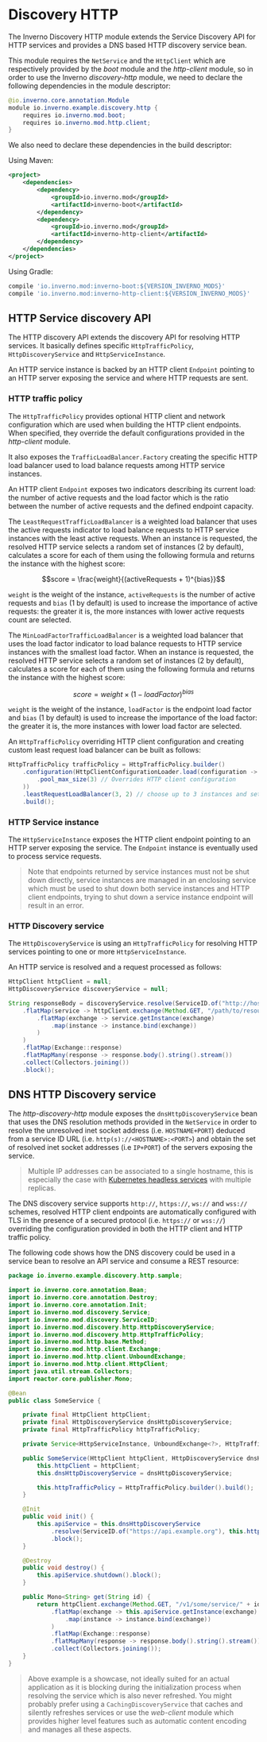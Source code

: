 [kubernetes-headless-service]: https://kubernetes.io/docs/concepts/services-networking/service/#headless-services

# Discovery HTTP

The Inverno Discovery HTTP module extends the Service Discovery API for HTTP services and provides a DNS based HTTP discovery service bean.

This module requires the `NetService` and the `HttpClient` which are respectively provided by the *boot* module and the *http-client* module, so in order to use the Inverno *discovery-http* module, we need to declare the following dependencies in the module descriptor:

```java
@io.inverno.core.annotation.Module
module io.inverno.example.discovery.http {
    requires io.inverno.mod.boot;
    requires io.inverno.mod.http.client;
}
```

We also need to declare these dependencies in the build descriptor:

Using Maven:

```xml
<project>
    <dependencies>
        <dependency>
            <groupId>io.inverno.mod</groupId>
            <artifactId>inverno-boot</artifactId>
        </dependency>
        <dependency>
            <groupId>io.inverno.mod</groupId>
            <artifactId>inverno-http-client</artifactId>
        </dependency>
    </dependencies>
</project>
```

Using Gradle:

```groovy
compile 'io.inverno.mod:inverno-boot:${VERSION_INVERNO_MODS}'
compile 'io.inverno.mod:inverno-http-client:${VERSION_INVERNO_MODS}'
```

## HTTP Service discovery API

The HTTP discovery API extends the discovery API for resolving HTTP services. It basically defines specific `HttpTrafficPolicy`, `HttpDiscoveryService` and `HttpServiceInstance`.

An HTTP service instance is backed by an HTTP client `Endpoint` pointing to an HTTP server exposing the service and where HTTP requests are sent.

### HTTP traffic policy

The `HttpTrafficPolicy` provides optional HTTP client and network configuration which are used when building the HTTP client endpoints. When specified, they override the default configurations provided in the *http-client* module.

It also exposes the `TrafficLoadBalancer.Factory` creating the specific HTTP load balancer used to load balance requests among HTTP service instances.

An HTTP client `Endpoint` exposes two indicators describing its current load: the number of active requests and the load factor which is the ratio between the number of active requests and the defined endpoint capacity. 

The `LeastRequestTrafficLoadBalancer` is a weighted load balancer that uses the active requests indicator to load balance requests to HTTP service instances with the least active requests. When an instance is requested, the resolved HTTP service selects a random set of instances (2 by default), calculates a score for each of them using the following formula and returns the instance with the highest score:

$$score = \frac{weight}{(activeRequests + 1)^{bias}}$$

`weight` is the weight of the instance, `activeRequests` is the number of active requests and `bias` (1 by default) is used to increase the importance of active requests: the greater it is, the more instances with lower active requests count are selected.  

The `MinLoadFactorTrafficLoadBalancer` is a weighted load balancer that uses the load factor indicator to load balance requests to HTTP service instances with the smallest load factor. When an instance is requested, the resolved HTTP service selects a random set of instances (2 by default), calculates a score for each of them using the following formula and returns the instance with the highest score:

$$score = weight\times{}(1 - loadFactor)^{bias}$$

`weight` is the weight of the instance, `loadFactor` is the endpoint load factor and `bias` (1 by default) is used to increase the importance of the load factor: the greater it is, the more instances with lower load factor are selected.

An `HttpTrafficPolicy` overriding HTTP client configuration and creating custom least request load balancer can be built as follows:

```java
HttpTrafficPolicy trafficPolicy = HttpTrafficPolicy.builder()
    .configuration(HttpClientConfigurationLoader.load(configuration -> configuration
        .pool_max_size(3) // Overrides HTTP client configuration
    ))
    .leastRequestLoadBalancer(3, 2) // choose up to 3 instances and set bias to 2
    .build();
```

### HTTP Service instance

The `HttpServiceInstance` exposes the HTTP client endpoint pointing to an HTTP server exposing the service. The `Endpoint` instance is eventually used to process service requests.

> Note that endpoints returned by service instances must not be shut down directly, service instances are managed in an enclosing service which must be used to shut down both service instances and HTTP client endpoints, trying to shut down a service instance endpoint will result in an error.

### HTTP Discovery service

The `HttpDiscoveryService` is using an `HttpTrafficPolicy` for resolving HTTP services pointing to one or more `HttpServiceInstance`.

An HTTP service is resolved and a request processed as follows:

```java
HttpClient httpClient = null;
HttpDiscoveryService discoveryService = null;

String responseBody = discoveryService.resolve(ServiceID.of("http://hostname:8080"), trafficPolicy)
    .flatMap(service -> httpClient.exchange(Method.GET, "/path/to/resource")
        .flatMap(exchange -> service.getInstance(exchange)
            .map(instance -> instance.bind(exchange))
        )
    )
    .flatMap(Exchange::response)
    .flatMapMany(response -> response.body().string().stream())
    .collect(Collectors.joining())
    .block();
```

## DNS HTTP Discovery service

The *http-discovery-http* module exposes the `dnsHttpDiscoveryService` bean that uses the DNS resolution methods provided in the `NetService` in order to resolve the unresolved inet socket address (i.e. `HOSTNAME+PORT`) deduced from a service ID URL (i.e. `http(s)://<HOSTNAME>:<PORT>`) and obtain the set of resolved inet socket addresses (i.e `IP+PORT`) of the servers exposing the service.

> Multiple IP addresses can be associated to a single hostname, this is especially the case with [Kubernetes headless services][kubernetes-headless-service] with multiple replicas.

The DNS discovery service supports `http://`, `https://`, `ws://` and `wss://` schemes, resolved HTTP client endpoints are automatically configured with TLS in the presence of a secured protocol (i.e. `https://` or `wss://`) overriding the configuration provided in both the HTTP client and HTTP traffic policy.

The following code shows how the DNS discovery could be used in a service bean to resolve an API service and consume a REST resource:

```java
package io.inverno.example.discovery.http.sample;

import io.inverno.core.annotation.Bean;
import io.inverno.core.annotation.Destroy;
import io.inverno.core.annotation.Init;
import io.inverno.mod.discovery.Service;
import io.inverno.mod.discovery.ServiceID;
import io.inverno.mod.discovery.http.HttpDiscoveryService;
import io.inverno.mod.discovery.http.HttpTrafficPolicy;
import io.inverno.mod.http.base.Method;
import io.inverno.mod.http.client.Exchange;
import io.inverno.mod.http.client.UnboundExchange;
import io.inverno.mod.http.client.HttpClient;
import java.util.stream.Collectors;
import reactor.core.publisher.Mono;

@Bean
public class SomeService {

    private final HttpClient httpClient;
    private final HttpDiscoveryService dnsHttpDiscoveryService;
    private final HttpTrafficPolicy httpTrafficPolicy;

    private Service<HttpServiceInstance, UnboundExchange<?>, HttpTrafficPolicy> apiService;

    public SomeService(HttpClient httpClient, HttpDiscoveryService dnsHttpDiscoveryService) {
        this.httpClient = httpClient;
        this.dnsHttpDiscoveryService = dnsHttpDiscoveryService;

        this.httpTrafficPolicy = HttpTrafficPolicy.builder().build();
    }

    @Init
    public void init() {
        this.apiService = this.dnsHttpDiscoveryService
            .resolve(ServiceID.of("https://api.example.org"), this.httpTrafficPolicy)
            .block();
    }

    @Destroy
    public void destroy() {
        this.apiService.shutdown().block();
    }

    public Mono<String> get(String id) {
        return httpClient.exchange(Method.GET, "/v1/some/service/" + id)
            .flatMap(exchange -> this.apiService.getInstance(exchange)
                .map(instance -> instance.bind(exchange))
            )
            .flatMap(Exchange::response)
            .flatMapMany(response -> response.body().string().stream())
            .collect(Collectors.joining());
    }
}
```

> Above example is a showcase, not ideally suited for an actual application as it is blocking during the initialization process when resolving the service which is also never refreshed. You might probably prefer using a `CachingDiscoveryService` that caches and silently refreshes services or use the *web-client* module which provides higher level features such as automatic content encoding and manages all these aspects.